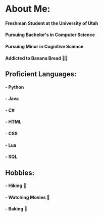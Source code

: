 # About Me:
#### Freshman Student at the University of Utah </h4>
#### Pursuing Bachelor's in Computer Science </h4>
#### Pursuing Minor in Cognitive Science </h4>
#### Addicted to Banana Bread 🍌🍞

## Proficient Languages:
#### - Python
#### - Java
#### - C#
#### - HTML
#### - CSS
#### - Lua
#### - SQL

## Hobbies:
#### - Hiking 🥾
#### - Watching Movies 🎥
#### - Baking 🍪
